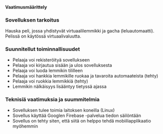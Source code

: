 #### Vaatimusmäärittely

### Sovelluksen tarkoitus

Hauska peli, jossa yhdistyvät virtuaalilemmikki ja gacha (leluautomaatti).
Pelissä on käytössä virtuaalivaluutta.

### Suunnitellut toiminnallisuudet

* Pelaaja voi rekisteröityä sovellukseen
* Pelaaja voi kirjautua sisään ja ulos sovelluksesta
* Pelaaja voi luoda lemmikin tililleen
* Pelaaja voi hankkia lemmikille ruokaa ja tavaroita automaateista (tehty)
* Pelaaja voi ruokkia lemmikkiä (tehty)
* Lemmikin nälkäisyys lisääntyy tietyssä ajassa

### Teknisiä vaatimuksia ja suummitelmia

* Sovelluksen tulee toimia laitoksen koneilla (Linux)
* Sovellus käyttää Googlen Firebase -palvelua tiedon säilöntään
* Sovellus on tehty siten, että siitä on helppo tehdä mobiiliapplikaatio myöhemmin